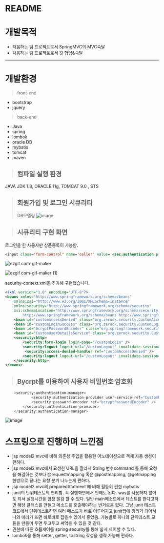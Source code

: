 # README

# 개발목적

- 처음하는 팀 프로젝트로서 SpringMVC의 MVC숙달
- 처음하는 팀 프로젝트로서 깃 협업&숙달

------------------------------------------------------------------------------------------------------------------------------------------

# 개발환경
>front-end
- bootstrap 
- jquery 

>back-end
- Java
- spring
- lombok 
- oracle DB
- mybatis 
- tomcat
- maven 


> ## 컴파일 실행 환경 
JAVA JDK 1.8, ORACLE 11g, TOMCAT 9.0 , STS


> ## 회원가입 및 로그인 시큐리티
> DB모델링
![image](https://user-images.githubusercontent.com/101411257/190603345-6e033d96-372c-4fc6-be2e-5d5da633baa6.png)

> ## 시큐리티 구현 화면
로그인을 한 사용자만 상품등록이 가능함.
~~~jsp
<input class="form-control" name='celler' value='<sec:authentication property="principal.username"/>' readonly="readonly" >
~~~
![ezgif com-gif-maker](https://user-images.githubusercontent.com/101411257/190599580-7be93285-9f99-42f6-9057-18991c4aa51a.gif)

![ezgif com-gif-maker (1)](https://user-images.githubusercontent.com/101411257/190605749-261716ad-952a-4800-ba92-620f27a8660e.gif)


 security-context.xml을 추가해 구현했습니다.

~~~xml
<?xml version="1.0" encoding="UTF-8"?>
<beans xmlns="http://www.springframework.org/schema/beans"
	xmlns:xsi="http://www.w3.org/2001/XMLSchema-instance"
	xmlns:security="http://www.springframework.org/schema/security"
	xsi:schemaLocation="http://www.springframework.org/schema/security http://www.springframework.org/schema/security/spring-security.xsd
		http://www.springframework.org/schema/beans http://www.springframework.org/schema/beans/spring-beans.xsd">
	<bean id="customAccessDenied" class="org.zerock.security.CustomAccessDeniedHandler"></bean> 
	<bean id="customLoginSuccess" class="org.zerock.security.CustomLoginSuccessHandler"></bean> 
	<bean id="bcryptPasswordEncoder" class="org.springframework.security.crypto.bcrypt.BCryptPasswordEncoder" />
	<bean id="CustomUserDetailsService" class="org.zerock.security.CustomUserDetailsService"></bean>
	<security:http>
		<security:form-login login-page="/customLogin" />
		<security:logout logout-url="/customLogout" invalidate-session="true" />
		 <security:access-denied-handler ref="customAccessDenied" />
		<security:logout logout-url="/customLogout" invalidate-session="true" />
	</security:http>
</beans>
~~~
> ## Bycrpt를 이용하여 사용자 비밀번호 암호화
``` c
	<security:authentication-manager> 
			<security:authentication-provider user-service-ref="CustomUserDetailsService"> 
			<security:password-encoder ref="bcryptPasswordEncoder" /> 
		</security:authentication-provider> 
	</security:authentication-manager>
```
![image](https://user-images.githubusercontent.com/101411257/190597441-a0491358-78ef-46a9-b450-da6890e95c96.png)

# 스프링으로 진행하며 느낀점
- jsp model2 mvc에 비해 의존성 주입을 활용한 어노테이션으로 객체 자동 생성이 편하다.
- jsp model2 mvc에서 요청한 URL을 잘라서 String 변수command 를 통해  요청을 해결하는 것보다 @requestmapping 혹은
@postmapping, @getmapping 한방으로 끝나는 요청 분기 나누는게 편하다.
- jsp model2 mvc의 preparedStatment 에 비해 월등히 편한 mybatis
- junit의 단위테스트의 편리함. 꼭 실행화면에서 안해도 된다. was를 사용하지 않아도 되서 실행시간을 엄청 절감 할 수 있다.
일반 main메소드에서 테스트를 한다고하면 해당 클래스를 만들고 메소드를 호출해야하는 번거로움 있다.
그냥 junit 테스트코드에서 단위테스트하면 여러 메소드가 바로 이루어지고 junit탭에 정리가 되어서 나와 에러가 뜨면 바로바로 잡을수 있어서 좋았음.
기능별로 하나의 단위테스트 모듈을 만들어 두면 두고두고 써먹을 수 있을 것 같다.
- 권한에 따른 흐름제어를 spring security를 통해 쉽게 제어할 수 있다.
- lombok을 통해 setter, getter, tostring 작성을 생략 가능해 편하다.
